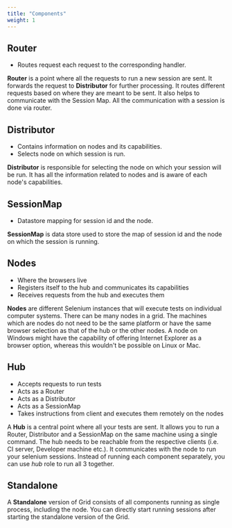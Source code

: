 ```yaml
---
title: "Components"
weight: 1
---
```


## Router
* Routes request each request to the corresponding handler.

__Router__ is a point where all the requests to run a new session are sent.
It forwards the request to __Distributor__ for further processing. It routes different
requests based on where they are meant to be sent. It also helps to communicate with the
Session Map. All the communication with a session is done via router.

## Distributor
* Contains information on nodes and its capabilities.
* Selects node on which session is run.

__Distributor__ is responsible for selecting the node on which your session will be run.
It has all the information related to nodes and is aware of each node's capabilities.

## SessionMap
* Datastore mapping for session id and the node.

__SessionMap__ is data store used to store the map of session id and the node on which the session is running.

## Nodes

* Where the browsers live
* Registers itself to the hub and communicates its capabilities
* Receives requests from the hub and executes them

__Nodes__ are different Selenium instances
that will execute tests on individual computer systems.
There can be many nodes in a grid.
The machines which are nodes do not need to be the same platform
or have the same browser selection as that of the hub or the other nodes.
A node on Windows might have the capability of
offering Internet Explorer as a browser option,
whereas this wouldn't be possible on Linux or Mac.

## Hub
* Accepts requests to run tests
* Acts as a Router
* Acts as a Distributor
* Acts as a SessionMap
* Takes instructions from client and executes them remotely on the nodes

A __Hub__ is a central point where all your tests are sent.
It allows you to run a Router, Distributor and a SessionMap on the same machine using a single command. 
The hub needs to be reachable from the respective clients (i.e. CI server, Developer machine etc.). 
It communicates with the node to run your selenium sessions. Instead of running each component separately, 
you can use _hub_ role to run all 3 together.

## Standalone

A __Standalone__ version of Grid consists of all components running as single process, including the node.
You can directly start running sessions after starting the standalone version of the Grid.
